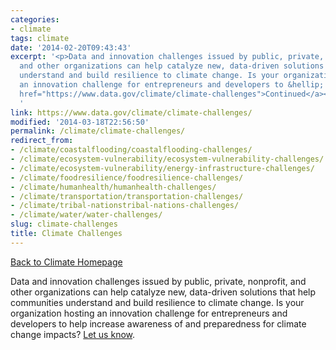 ```yaml
---
categories:
- climate
tags: climate
date: '2014-02-20T09:43:43'
excerpt: '<p>Data and innovation challenges issued by public, private, nonprofit,
  and other organizations can help catalyze new, data-driven solutions that help communities
  understand and build resilience to climate change. Is your organization hosting
  an innovation challenge for entrepreneurs and developers to &hellip; <a aria-describedby="post-title-138971"
  href="https://www.data.gov/climate/climate-challenges">Continued</a></p>
  '
link: https://www.data.gov/climate/climate-challenges/
modified: '2014-03-18T22:56:50'
permalink: /climate/climate-challenges/
redirect_from:
- /climate/coastalflooding/coastalflooding-challenges/
- /climate/ecosystem-vulnerability/ecosystem-vulnerability-challenges/
- /climate/ecosystem-vulnerability/energy-infrastructure-challenges/
- /climate/foodresilience/foodresilience-challenges/
- /climate/humanhealth/humanhealth-challenges/
- /climate/transportation/transportation-challenges/
- /climate/tribal-nationstribal-nations-challenges/
- /climate/water/water-challenges/
slug: climate-challenges
title: Climate Challenges
---
```


[Back to Climate Homepage](/climate/)

Data and innovation challenges issued by public, private, nonprofit, and other organizations can help catalyze new, data-driven solutions that help communities understand and build resilience to climate change. Is your organization hosting an innovation challenge for entrepreneurs and developers to help increase awareness of and preparedness for climate change impacts? [Let us know](http://www.data.gov/contact).
